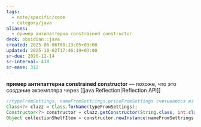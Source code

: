 ```yaml
---
tags:
  - note/specific/code
  - category/java
aliases:
  - пример антипаттерна constrained constructor
deck: obsidian::java
created: 2025-06-06T08:13:05+03:00
updated: 2025-10-02T17:46:19+03:00
sr-due: 2026-12-14
sr-interval: 438
sr-ease: 312
---
```


**пример антипаттерна constrained constructor**
—
похоже, что это создание экземпляра через [[java Reflection|Reflection API]]
```java
//typeFromSettings, nameFromSettrings,priceFromSettings считываются из настроек
Class<?> clazz = Class.forName(typeFromSettings);
Constructor<?> constructor = clazz.getConstructor(String.class, int.class);
Object collectionShelfItem = constructor.newInstance(nameFromSettrings,priceFromSettings);
```
